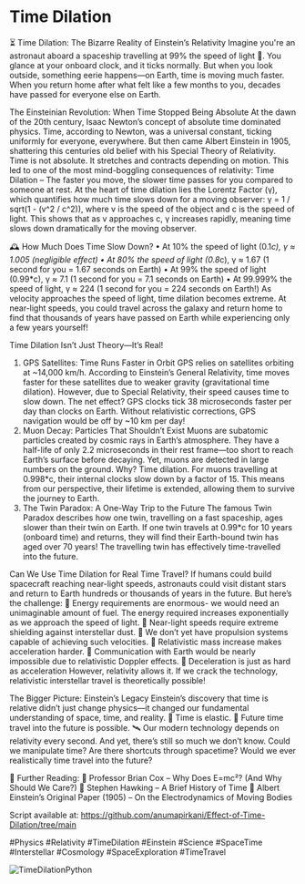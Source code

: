 # Time Dilation
⏳ Time Dilation: The Bizarre Reality of Einstein’s Relativity
Imagine you're an astronaut aboard a spaceship travelling at 99% the speed of light 🚀. You glance at your onboard clock, and it ticks normally. But when you look outside, something eerie happens—on Earth, time is moving much faster. When you return home after what felt like a few months to you, decades have passed for everyone else on Earth.

The Einsteinian Revolution: When Time Stopped Being Absolute
At the dawn of the 20th century, Isaac Newton’s concept of absolute time dominated physics. Time, according to Newton, was a universal constant, ticking uniformly for everyone, everywhere.
But then came Albert Einstein in 1905, shattering this centuries old belief with his Special Theory of Relativity.
Time is not absolute. It stretches and contracts depending on motion.
This led to one of the most mind-boggling consequences of relativity:
Time Dilation – The faster you move, the slower time passes for you compared to someone at rest.
At the heart of time dilation lies the Lorentz Factor (γ), which quantifies how much time slows down for a moving observer:  γ = 1 / sqrt(1 - (v^2 / c^2)), where v is the speed of the object and c is the speed of light. This shows that as v approaches c, γ increases rapidly, meaning time slows down dramatically for the moving observer.

🕰️ How Much Does Time Slow Down?
•	At 10% the speed of light (0.1*c), γ ≈ 1.005 (negligible effect)
•	At 80% the speed of light (0.8*c), γ ≈ 1.67 (1 second for you = 1.67 seconds on Earth)
•	At 99% the speed of light (0.99*c), γ ≈ 7.1 (1 second for you = 7.1 seconds on Earth)
•	At 99.999% the speed of light, γ ≈ 224 (1 second for you = 224 seconds on Earth!)
As velocity approaches the speed of light, time dilation becomes extreme. At near-light speeds, you could travel across the galaxy and return home to find that thousands of years have passed on Earth while experiencing only a few years yourself!

Time Dilation Isn’t Just Theory—It’s Real!
1.	 GPS Satellites: Time Runs Faster in Orbit
GPS relies on satellites orbiting at ~14,000 km/h. According to Einstein’s General Relativity, time moves faster for these satellites due to weaker gravity (gravitational time dilation). However, due to Special Relativity, their speed causes time to slow down. The net effect? GPS clocks tick 38 microseconds faster per day than clocks on Earth. Without relativistic corrections, GPS navigation would be off by ~10 km per day!
2.	Muon Decay: Particles That Shouldn’t Exist
Muons are subatomic particles created by cosmic rays in Earth’s atmosphere. They have a half-life of only 2.2 microseconds in their rest frame—too short to reach Earth’s surface before decaying.
Yet, muons are detected in large numbers on the ground. Why? Time dilation. For muons travelling at 0.998*c, their internal clocks slow down by a factor of 15. This means from our perspective, their lifetime is extended, allowing them to survive the journey to Earth.
3.	The Twin Paradox: A One-Way Trip to the Future
The famous Twin Paradox describes how one twin, travelling on a fast spaceship, ages slower than their twin on Earth. If one twin travels at 0.99*c for 10 years (onboard time) and returns, they will find their Earth-bound twin has aged over 70 years!
The travelling twin has effectively time-travelled into the future.

Can We Use Time Dilation for Real Time Travel?
If humans could build spacecraft reaching near-light speeds, astronauts could visit distant stars and return to Earth hundreds or thousands of years in the future.
But here’s the challenge:
🛑 Energy requirements are enormous- we would need an unimaginable amount of fuel. The energy required increases exponentially as we approach the speed of light.
🛑 Near-light speeds require extreme shielding against interstellar dust.
🛑 We don’t yet have propulsion systems capable of achieving such velocities.
🛑 Relativistic mass increase makes acceleration harder.
🛑 Communication with Earth would be nearly impossible due to relativistic Doppler effects.
🛑 Deceleration is just as hard as acceleration
However, relativity allows it. If we crack the technology, relativistic interstellar travel is theoretically possible!

The Bigger Picture: Einstein’s Legacy
Einstein’s discovery that time is relative didn’t just change physics—it changed our fundamental understanding of space, time, and reality.
🌌 Time is elastic.
🚀 Future time travel into the future is possible.
🛰️ Our modern technology depends on relativity every second.
And yet, there’s still so much we don’t know. Could we manipulate time? Are there shortcuts through spacetime? Would we ever realistically time travel into the future?

📖 Further Reading:
📌 Professor Brian Cox – Why Does E=mc²? (And Why Should We Care?)
📌 Stephen Hawking – A Brief History of Time
📌 Albert Einstein’s Original Paper (1905) – On the Electrodynamics of Moving Bodies

Script available at: https://github.com/anumapirkani/Effect-of-Time-Dilation/tree/main

#Physics #Relativity #TimeDilation #Einstein #Science #SpaceTime #Interstellar #Cosmology #SpaceExploration #TimeTravel

![TimeDilationPython](https://github.com/user-attachments/assets/f3245f70-27e2-47a1-bac1-14367b60a085)
